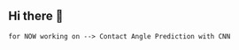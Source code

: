 ## Hi there 👋

<!--
**ZeinabMoayeri/ZeinabMoayeri** is a ✨ _special_ ✨ repository because its `README.md` (this file) appears on your GitHub profile.

🚧 for freelance work? do reach, [email](mailto:z.moayeri.k@gmail.com) :)

📊 **this week i spent my time on:**
<!--START_SECTION:waka-->
```txt
for NOW working on --> Contact Angle Prediction with CNN
```

<!--
<h3>Things I work with</h3>
<p>
  <img alt="github actions" src="https://img.shields.io/badge/-Github_Actions-2088FF?style=flat-square&logo=github-actions&logoColor=white" />
  <img alt="git" src="https://img.shields.io/badge/-Git-F05032?style=flat-square&logo=git&logoColor=white" />
  <img alt="keras" src="https://img.shields.io/badge/Keras-FF0000?style=flat-square&logo=keras&logoColor=white" />
  <img alt="Pytorch" src="https://img.shields.io/badge/PyTorch-EE4C2C?style=flat-square&logo=pytorch&logoColor=white" />
  <img alt="Tensorflow" src="https://img.shields.io/badge/TensorFlow-FF6F00?style=flat-square&logo=tensorflow&logoColor=white" />
  <img alt="numpy" src="https://img.shields.io/badge/Numpy-777BB4?style=flat-square&logo=numpy&logoColor=white" />
  <img alt="pandas" src="https://img.shields.io/badge/Pandas-2C2D72?style=flat-square&logo=pandas&logoColor=white" />
  <img alt="scikit-learn" src="https://img.shields.io/badge/scikit_learn-F7931E?style=flat-square&logo=scikit-learn&logoColor=white" />
  <img alt="SciPy" src="https://img.shields.io/badge/SciPy-654FF0?style=flat-square&logo=SciPy&logoColor=white" />
  <img alt="anaconda" src="https://img.shields.io/badge/conda-342B029.svg?style=flat-square&logo=anaconda&logoColor=white" />
  <img alt="pypi" src="https://img.shields.io/badge/pypi-3775A9?style=flat-square&logo=pypi&logoColor=white" />
  <img alt="c" src="https://img.shields.io/badge/C-00599C?style=flat-square&logo=c&logoColor=white" />
  <img alt="python" src="https://img.shields.io/badge/Python-FFD43B?style=flat-square&logo=python&logoColor=white" />
  <img alt="html5" src="https://img.shields.io/badge/HTML5-E34F26?style=flat-square&logo=html5&logoColor=white" />
  <img alt="Docker" src="https://img.shields.io/badge/-Docker-46a2f1?style=flat-square&logo=docker&logoColor=white" />
  <img alt="Google Cloud Platform" src="https://img.shields.io/badge/-Google_Cloud_Platform-1a73e8?style=flat-square&logo=google-cloud&logoColor=white" />
  <img alt="HuggingFace" src="https://img.shields.io/badge/-HuggingFace-FDEE21?style=flat-square&logo=HuggingFace&logoColor=black" />
  <img alt="Arduino" src="https://img.shields.io/badge/Arduino-00979D?style=flat-square&logo=Arduino&logoColor=white" />
  <img alt="RaspberryPi" src="https://img.shields.io/badge/Raspberry%20Pi-A22846?style=flat-square&logo=Raspberry%20Pi&logoColor=white" />
  <img alt="ChatGPT" src="https://img.shields.io/badge/ChatGPT-74aa9c?style=flat-square&logo=openai&logoColor=white" />
  <img alt="githubcopilot" src="https://img.shields.io/badge/github%20copilot-000000?style=flat-square&logo=githubcopilot&logoColor=white" />
  <img alt="googlegemini" src="https://img.shields.io/badge/Google%20Gemini-8E75B2?style=flat-square&logo=googlegemini&logoColor=white" />
  <img alt="PowerBI" src="https://img.shields.io/badge/PowerBI-F2C811?style=flat-square&logo=Power%20BI&logoColor=white" />
  <img alt="medium" src="https://img.shields.io/badge/Medium-12100E2?style=flat-square&logo=medium&logoColor=white" />
  <img alt="wix" src="https://img.shields.io/badge/Wix-000?style=flat-square&logo=wix&logoColor=white" />
  <img alt="wordpress" src="https://img.shields.io/badge/Wordpress-21759B?style=flat-square&logo=wordpress&logoColor=white" />

 **IDEs:**
  <img alt="Kaggle" src="https://img.shields.io/badge/Kaggle-20BEFF?style=flat-square&logo=Kaggle&logoColor=white" />
  <img alt="Jupyter" src="https://img.shields.io/badge/Jupyter-F37626.svg?style=flat-square&logo=Jupyter&logoColor=white" />
  <img alt="arduino" src="https://img.shields.io/badge/Arduino_IDE-00979D?style=flat-square&logo=arduino&logoColor=white" />
  <img alt="Atom" src="https://img.shields.io/badge/Atom-66595C?style=flat-square&logo=Atom&logoColor=white" />
  <img alt="googlecolab" src="https://img.shields.io/badge/Colab-F9AB00?style=flat-square&logo=googlecolab&logoColor=white" />
  <img alt="PyCharm" src="https://img.shields.io/badge/PyCharm-000000.svg?style=flat-square&logo=PyCharm&logoColor=white" />
  <img alt="spyder" src="https://img.shields.io/badge/Spyder%20Ide-FF0000?style=flat-square&logo=spyder&logoColor=white" />
  <img alt="visualstudiocode" src="https://img.shields.io/badge/Visual_Studio_Code-0078D4?style=flat-square&logo=visual%20studio%20code&logoColor=white" />
  <img alt="Xcode" src="https://img.shields.io/badge/Xcode-007ACC?style=flat-square&logo=Xcode&logoColor=white" /> 

<!--END_SECTION:waka-->

<!--

🔗 &nbsp;**Connect with me**
<p align="left">
<a href="https://www.linkedin.com/in/zeinab-moayeri/" target="blank"><img align="center" src="https://raw.githubusercontent.com/rahuldkjain/github-profile-readme-generator/master/src/images/icons/Social/linked-in-alt.svg" alt="gautamkrishnar" height="30" width="40" /></a>
<a href="https://stackoverflow.com/users/19437319" target="blank"><img align="center" src="https://raw.githubusercontent.com/rahuldkjain/github-profile-readme-generator/master/src/images/icons/Social/stack-overflow.svg" alt="4214976" height="30" width="40" /></a>



📈 &nbsp;**my github stats**
<div align="center">
  <img src="https://github-readme-stats.vercel.app/api?username=ZeinabMoayeri&hide_title=false&hide_rank=false&show_icons=true&include_all_commits=true&count_private=true&disable_animations=false&theme=gotham&locale=en&hide_border=false" height="150" alt="stats graph"  />
  <img src="https://streak-stats.demolab.com?user=ZeinabMoayeri&locale=en&mode=daily&theme=gotham&hide_border=false&border_radius=5" height="150" alt="streak graph"  />
  <img src="https://github-readme-stats.vercel.app/api/top-langs?username=ZeinabMoayeri&locale=en&hide_title=false&layout=compact&card_width=320&langs_count=5&theme=gotham&hide_border=false" height="150" alt="languages graph"  />
</div>




